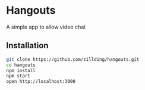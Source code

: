 # Hangouts

A simple app to allow video chat

## Installation

```bash
git clone https://github.com/zillding/hangouts.git
cd hangouts
npm install
npm start
open http://localhost:3000
```

